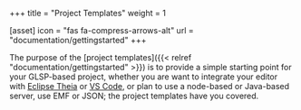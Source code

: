 +++
title = "Project Templates"
weight = 1

[asset]
  icon = "fas fa-compress-arrows-alt"
  url = "documentation/gettingstarted"
+++

The purpose of the [project templates]({{< relref "documentation/gettingstarted" >}}) is to provide a simple starting point for your GLSP-based project, whether you are want to integrate your editor with [Eclipse Theia](https://eclipsesource.com/technology/eclipse-theia/) or [VS Code](https://eclipsesource.com/technology/vs-code/), or plan to use a node-based or Java-based server, use EMF or JSON; the project templates have you covered.
